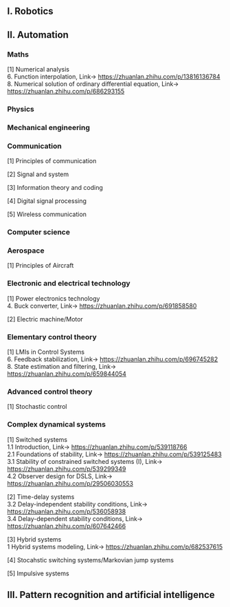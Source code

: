
## I. Robotics



## II. Automation
### Maths
[1] Numerical analysis  
6. Function interpolation, Link-> https://zhuanlan.zhihu.com/p/13816136784  
8. Numerical solution of ordinary differential equation, Link-> https://zhuanlan.zhihu.com/p/686293155  

### Physics

### Mechanical engineering

### Communication
[1] Principles of communication

[2] Signal and system

[3] Information theory and coding

[4] Digital signal processing

[5] Wireless communication


### Computer science

### Aerospace
[1] Principles of Aircraft


### Electronic and electrical technology
[1] Power electronics technology  
4. Buck converter, Link-> https://zhuanlan.zhihu.com/p/691858580

[2] Electric machine/Motor


### Elementary control theory
[1] LMIs in Control Systems <br>
6. Feedback stabilization, Link-> https://zhuanlan.zhihu.com/p/696745282  
8. State estimation and filtering, Link-> https://zhuanlan.zhihu.com/p/659844054

### Advanced control theory
[1] Stochastic control <br>

### Complex dynamical systems
[1] Switched systems <br>
1.1 Introduction, Link-> https://zhuanlan.zhihu.com/p/539118766  
2.1 Foundations of stability, Link-> https://zhuanlan.zhihu.com/p/539125483  
3.1 Stability of constrained switched systems (I), Link-> https://zhuanlan.zhihu.com/p/539299349  
4.2 Observer design for DSLS, Link-> https://zhuanlan.zhihu.com/p/29506030553  

[2] Time-delay systems <br>
3.2 Delay-independent stability conditions, Link-> https://zhuanlan.zhihu.com/p/536058938  
3.4 Delay-dependent stability conditions, Link-> https://zhuanlan.zhihu.com/p/607642466

[3] Hybrid systems <br>
1 Hybrid systems modeling, Link-> https://zhuanlan.zhihu.com/p/682537615

[4] Stocahstic switching systems/Markovian jump systems <br>

[5] Impulsive systems <br>


## III. Pattern recognition and artificial intelligence


